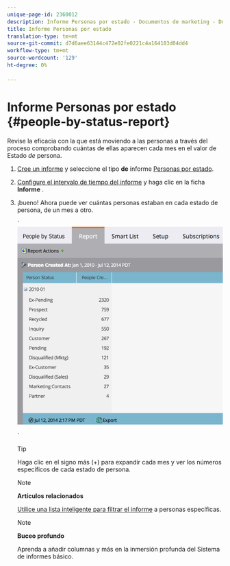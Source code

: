 ```yaml
---
unique-page-id: 2360012
description: Informe Personas por estado - Documentos de marketing - Documentación del producto
title: Informe Personas por estado
translation-type: tm+mt
source-git-commit: d7d6aee63144c472e02fe0221c4a164183d04dd4
workflow-type: tm+mt
source-wordcount: '129'
ht-degree: 0%

---
```



# Informe Personas por estado {#people-by-status-report}

Revise la eficacia con la que está moviendo a las personas a través del proceso comprobando cuántas de ellas aparecen cada mes en el valor de Estado *de* persona.

1. [Cree un informe](../../../../product-docs/reporting/basic-reporting/creating-reports/create-a-report-in-a-program.md) y seleccione el tipo **de** informe [Personas por estado](report-type-overview.md).
1. [Configure el intervalo de tiempo del informe](../../../../product-docs/reporting/basic-reporting/editing-reports/change-a-report-time-frame.md) y haga clic en la ficha **Informe** .
1. ¡bueno! Ahora puede ver cuántas personas estaban en cada estado de persona, de un mes a otro.

   ` ![](assets/image2017-3-27-11-3a17-3a4.png)

   `

   >[!TIP]
   >
   >Haga clic en el signo más (+) para expandir cada mes y ver los números específicos de cada estado de persona.

   >[!NOTE]
   >
   >**Artículos relacionados**
   >
   >
   >[Utilice una lista inteligente para filtrar el informe](../../../../product-docs/reporting/basic-reporting/editing-reports/filter-people-in-a-report-with-a-smart-list.md) a personas específicas.

   >[!NOTE]
   >
   >**Buceo profundo**
   >
   >
   >Aprenda a añadir columnas y más en la inmersión profunda del Sistema de informes [](http://docs.marketo.com/display/docs/basic+reporting) básico.

